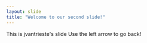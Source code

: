 ```yaml
---
layout: slide
title: "Welcome to our second slide!"
---
```

This is jvantrieste's slide
Use the left arrow to go back!
